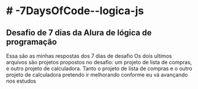 <h1># -7DaysOfCode--logica-js</h1>
<h2>Desafio de 7 dias da Alura de lógica de programação</h2>

Essa são as minhas respostas dos 7 dias de desafio
Os dois ultimos arquivos são projetos propostos no desafio: um projeto de lista de compras, e outro projeto de calculadora.
Tanto o projeto de lista de compras e o outro projeto de calculadora pretendo ir melhorando conforme eu vá avançando nos estudos

